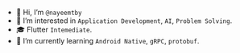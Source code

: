 - 👋 Hi, I’m `@nayeemtby`
- 👀 I’m interested in `Application Development`, `AI`, `Problem Solving`.
- 🎓 Flutter `Intemediate`.
- 🌱 I’m currently learning `Android Native`, `gRPC`, `protobuf`.

<!--- - 📫 How to reach me ... --->
<!--- - 💞️ I’m looking to collaborate on ... --->

<!---
nayeemtby/nayeemtby is a ✨ special ✨ repository because its `README.md` (this file) appears on your GitHub profile.
You can click the Preview link to take a look at your changes.
--->
